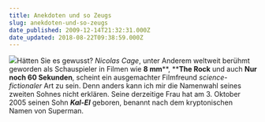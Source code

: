 ```yaml
---
title: Anekdoten und so Zeugs
slug: anekdoten-und-so-zeugs
date_published: 2009-12-14T21:32:31.000Z
date_updated: 2018-08-22T09:38:59.000Z
---
```


[![](//picdump.thafaker.de/2009/12/180px-Nicolas_Cage_66e_me_Festival_de_Venise__Mostra__2-thumb.jpg)](http://picdump.thafaker.de/2009/12/180px-Nicolas_Cage_66e_me_Festival_de_Venise__Mostra__2.jpg)Hätten Sie es gewusst? *Nicolas Cage*, unter Anderem weltweit berühmt geworden als Schauspieler in Filmen wie **8 mm****, ****The Rock** und auch **Nur noch 60 Sekunden**, scheint ein ausgemachter Filmfreund *science-fictionaler* Art zu sein. Denn anders kann ich mir die Namenwahl seines zweiten Sohnes nicht erklären. Seine derzeitige Frau hat am 3. Oktober 2005 seinen Sohn ***Kal-El*** geboren, benannt nach dem kryptonischen Namen von Superman.
